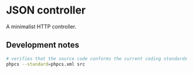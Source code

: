 # JSON controller

A minimalist HTTP controller.

## Development notes

```bash
# verifies that the source code conforms the current coding standards
phpcs --standard=phpcs.xml src
```
